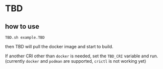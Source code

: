 # TBD

## how to use

`TBD.sh example.TBD`

then TBD will pull the docker image and start to build.

If another CRI other than `docker` is needed, set the `TBD_CRI` variable and run. (currently `docker` and `podman` are supported, `crictl` is not working yet)

